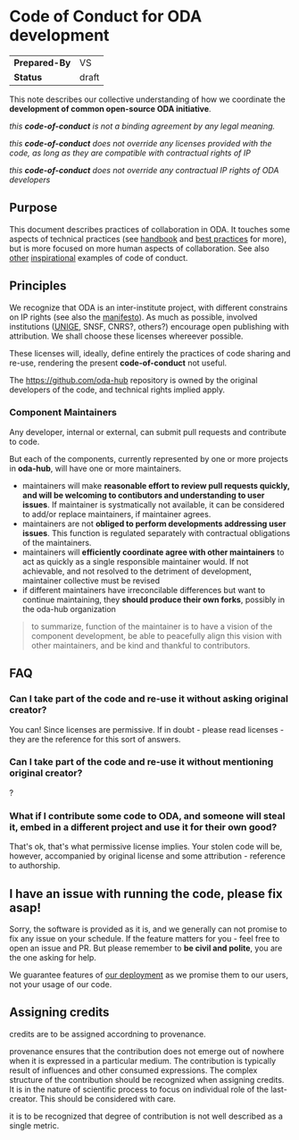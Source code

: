 # Code of Conduct for ODA development

|||
| -- | -- |
| **Prepared-By** | VS |
| **Status** | draft |
 
This note describes our collective understanding of how we coordinate the **development of common open-source ODA initiative**.

*this **code-of-conduct** is not a binding agreement by any legal meaning.*

*this **code-of-conduct** does not override any licenses provided with the code, as long as they are compatible with contractual rights of IP*

*this **code-of-conduct** does not override any contractual IP rights of ODA developers*

## Purpose

This document describes practices of collaboration in ODA. It touches some aspects of technical practices (see [handbook]() and [best practices]() for more), but is more focused on more human aspects of collaboration. 
See also [other](https://www.debian.org/code_of_conduct) [inspirational](https://www.debian.org/code_of_conduct) examples of code of conduct.

## Principles

We recognize that ODA is an inter-institute project, with different constrains on IP rights (see also the [manifesto](https://github.com/oda-hub/manifesto)). 
As much as possible, involved institutions ([UNIGE](https://dataforum.unige.ch/t/recommended-license-for-open-data-and-software/201), SNSF, CNRS?, others?) encourage open publishing with attribution. We shall choose these licenses whereever possible.

These licenses will, ideally, define entirely the practices of code sharing and re-use, rendering the present **code-of-conduct** not useful.

The https://github.com/oda-hub repository is owned by the original developers of the code, and technical rights implied apply.

### Component Maintainers

Any developer, internal or external, can submit pull requests and contribute to code.

But each of the components, currently represented by one or more projects in **oda-hub**, will have one or more maintainers.

* maintainers will make **reasonable effort to review pull requests quickly, and will be welcoming to contibutors and understanding to user issues**. If maintainer is systmatically not available, it can be considered to add/or replace maintainers, if maintainer agrees.
* maintainers are not **obliged to perform developments addressing user issues**. This function is regulated separately with contractual obligations of the maintainers. 
* maintainers will **efficiently coordinate agree with other maintainers** to act as quickly as a single responsible maintainer would. If not achievable, and not resolved to the detriment of development, maintainer collective must be  revised
* if different maintainers have irreconcilable differences but want to continue maintaining, they **should produce their own forks**, possibly in the oda-hub organization

> to summarize, function of the maintainer is to have a vision of the component development, be able to peacefully align this vision with other maintainers, and be kind and thankful to contributors.

## FAQ

### Can I take part of the code and re-use it without asking original creator?

You can!
Since licenses are permissive.
If in doubt - please read licenses - they are the reference for this sort of answers.

### Can I take part of the code and re-use it without mentioning original creator?

?

### What if I contribute some code to ODA, and someone will steal it, embed in a different project and use it for their own good?

That's ok, that's what permissive license implies. Your stolen code will be, however, accompanied by original license and some attribution - reference to authorship.

## I have an issue with running the code, please fix asap!

Sorry, the software is provided as it is, and we generally can not promise to fix any issue on your schedule. If the feature matters for you - feel free to open an issue and PR. But please remember to **be civil and polite**, you are the one asking for help. 

We guarantee features of [our deployment](https://www.astro.unige.ch/cdci/astrooda_/) as we promise them to our users, not your usage of our code.


## Assigning credits

credits are to be assigned accordning to provenance.

provenance ensures that the contribution does not emerge out of nowhere when it is expressed in a particular medium. The contribution is typically result of influences and other consumed expressions. The complex structure of the contribution should be recognized when assigning credits.
It is in the nature of scientific process to focus on individual role of the last-creator. This should be considered with care.

it is to be recognized that degree of contribution is not well described as a single metric.

